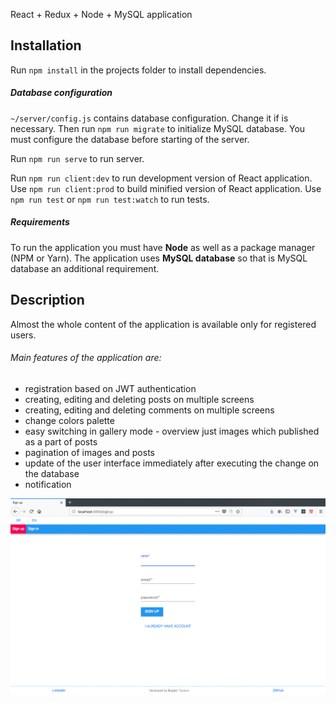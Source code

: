 React + Redux + Node + MySQL application

## Installation

Run `npm install` in the projects folder to install dependencies.

##### Database configuration

`~/server/config.js` contains database configuration. Change it if is necessary.
Then run `npm run migrate` to initialize MySQL database.
You must configure the database before starting of the server.

Run `npm run serve` to run server.

Run `npm run client:dev` to run development version of React application.
Use `npm run client:prod` to build minified version of React application.
Use `npm run test` or `npm run test:watch` to run tests.

##### Requirements

To run the application you must have **Node** as well as a package manager (NPM or Yarn).
The application uses **MySQL database** so that is MySQL database an additional requirement.

## Description

Almost the whole content of the application is available only for registered users.

###### Main features of the application are:

- registration based on JWT authentication
- creating, editing and deleting posts on multiple screens
- creating, editing and deleting comments on multiple screens
- change colors palette
- easy switching in gallery mode - overview just images which published as a part of posts
- pagination of images and posts
- update of the user interface immediately after executing the change on the database
- notification

<img width="800" src="https://github.com/bogdantucovic/bogdan-react-node/blob/master/Demo/demo.gif?raw=true">
